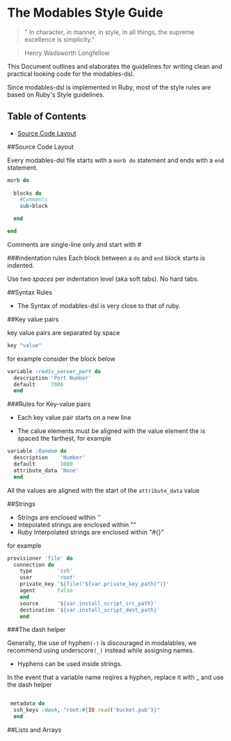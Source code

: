 # The Modables Style Guide

>" In character, in manner, in style, in all things, the supreme excellence is simplicity."

> Henry Wadsworth Longfellow


This Document outlines and elaborates the guidelines for writing clean and practical looking code for the modables-dsl.

Since modables-dsl is implemented in Ruby, most of the style rules are based on Ruby's Style guidelines.

## Table of Contents
* [Source Code Layout](#Source.Code.Layout)


##Source Code Layout

Every modables-dsl file starts with a `morb do` statement and ends with a `end` statement.

~~~Ruby
morb do
    
  blocks do
    #Comments
    sub-block 

  end

end
~~~
Comments are single-line only and start with #

###indentation rules
Each block between a `do` and `end` block starts is indented.

Use two *spaces* per indentation level (aka soft tabs). No hard tabs.


##Syntax Rules

* The Syntax of modables-dsl is very close to that of ruby.


##Key value pairs

key value pairs are separated by space

~~~Ruby
key "value"
~~~

for example consider the block below

~~~Ruby
variable :redis_server_port do
  description 'Port Number'
  default     7000
  end
~~~

###Rules for Key-value pairs

* Each key value pair starts on a new line

* The calue elements must be aligned with the value element the is spaced the farthest, for example

~~~Ruby
variable :Random do
  description    'Number'
  default        1000
  attribute_data 'None'
  end
~~~

All the values are aligned with the start of the `attribute_data` value


##Strings

* Strings are enclosed within ''
* Intepolated strings are enclosed within ""
* Ruby Interpolated strings are enclosed within "#{}"

for example

~~~Ruby
provisioner 'file' do
  connection do
    type        'ssh'
	user        'root'
	private_key '${file("${var.private_key_path}")}'
	agent       false
	end
	source      '${var.install_script_src_path}'
	destination '${var.install_script_dest_path}'
	end

~~~


###The dash helper

Generally, the use of hyphen`(-)` is discouraged in modalables, we recommend using underscore`(_)` instead while assigning names.

* Hyphens can be used inside strings.

In the event that a variable name reqires a hyphen, replace it with _ and use the dash helper


~~~Ruby

 metadata do
  ssh_keys :dash, "root:#{IO.read('bucket.pub')}"
  end
~~~


##Lists and Arrays







